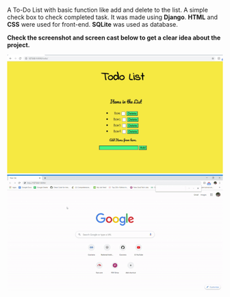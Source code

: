 

A To-Do List with basic function like add and delete to the list. A simple check box to check completed task. 
It was made using **Django**. **HTML** and **CSS** were used for front-end. **SQLite** was used as database.

**Check the screenshot and screen cast below to get a clear idea about the project.** 




<div align="center">
<img src="/templates/files/ss.jpg" >
</div>
<div align="center">
<img src="/templates/files/sc.gif" >
</div>

